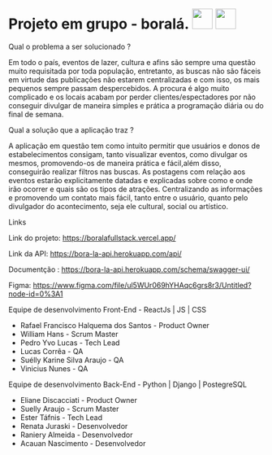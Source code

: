 # Projeto em grupo - boralá. <img src="https://cdn.jsdelivr.net/gh/devicons/devicon/icons/react/react-original.svg"  width="40" height="40"/> <img  src="https://cdn.jsdelivr.net/gh/devicons/devicon/icons/python/python-original.svg" width="40" height="40" />

Qual o problema a ser solucionado ?

Em todo o país, eventos de lazer, cultura e afins são sempre uma questão muito requisitada por toda população, entretanto, as buscas não são fáceis em virtude das publicações não estarem centralizadas e com isso, os mais pequenos sempre passam despercebidos. A procura é algo muito complicado e os locais acabam por perder clientes/espectadores por não conseguir divulgar de maneira simples e prática a programação diária ou do final de semana.

Qual a solução que a aplicação traz ?

A aplicação em questão tem como intuito permitir que usuários e donos de estabelecimentos consigam, tanto visualizar eventos, como divulgar os mesmos, promovendo-os de maneira prática e fácil,além disso, conseguirão realizar filtros nas buscas. As postagens com relação aos eventos estarão explicitamente datadas e explicadas sobre como e onde irão ocorrer e quais são os tipos de atrações. Centralizando as informações e promovendo um contato mais fácil, tanto entre o usuário, quanto pelo divulgador do acontecimento, seja ele cultural, social ou artístico.

Links

Link do projeto: https://boralafullstack.vercel.app/

Link da API: https://bora-la-api.herokuapp.com/api/

Documentção : https://bora-la-api.herokuapp.com/schema/swagger-ui/

Figma: https://www.figma.com/file/ul5WUr069hYHAqc6grs8r3/Untitled?node-id=0%3A1

Equipe de desenvolvimento Front-End - ReactJs | JS | CSS

- Rafael Francisco Halquema dos Santos - Product Owner
- William Hans - Scrum Master
- Pedro Yvo Lucas - Tech Lead
- Lucas Corrêa - QA
- Suélly Karine Silva Araujo - QA
- Vinicius Nunes - QA

Equipe de desenvolvimento Back-End - Python | Django | PostegreSQL

- Eliane Discacciati - Product Owner
- Suelly Araujo - Scrum Master
- Ester Táfnis - Tech Lead
- Renata Juraski - Desenvolvedor
- Raniery Almeida - Desenvolvedor
- Acauan Nascimento - Desenvolvedor
